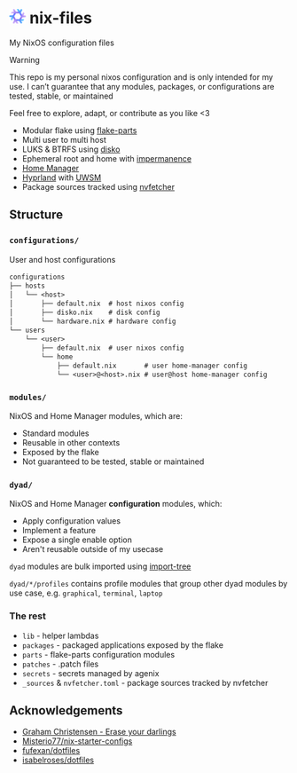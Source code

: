 # <img src="https://raw.githubusercontent.com/Different-Name/nix-files/master/assets/nixoscolorful.svg" height="26px" style="height: 26px;"> nix-files

My NixOS configuration files

> [!WARNING]
> This repo is my personal nixos configuration and is only intended for my use. I can’t guarantee that any modules, packages, or configurations are tested, stable, or maintained
>
> Feel free to explore, adapt, or contribute as you like <3

- Modular flake using [flake-parts](https://github.com/hercules-ci/flake-parts)
- Multi user to multi host
- LUKS & BTRFS using [disko](https://github.com/nix-community/disko)
- Ephemeral root and home with [impermanence](https://github.com/nix-community/impermanence)
- [Home Manager](https://github.com/nix-community/home-manager)
- [Hyprland](https://github.com/hyprwm/Hyprland) with [UWSM](https://github.com/Vladimir-csp/uwsm)
- Package sources tracked using [nvfetcher](https://github.com/berberman/nvfetcher)

## Structure

### `configurations/`

User and host configurations

```
configurations
├── hosts
│   └── <host>
│       ├── default.nix  # host nixos config
│       ├── disko.nix    # disk config
│       └── hardware.nix # hardware config
└── users
    └── <user>
        ├── default.nix  # user nixos config
        └── home
            ├── default.nix       # user home-manager config
            └── <user>@<host>.nix # user@host home-manager config
```

### `modules/`

NixOS and Home Manager modules, which are:

- Standard modules
- Reusable in other contexts
- Exposed by the flake
- Not guaranteed to be tested, stable or maintained

### `dyad/`

NixOS and Home Manager **configuration** modules, which:

- Apply configuration values
- Implement a feature
- Expose a single enable option
- Aren't reusable outside of my usecase

`dyad` modules are bulk imported using [import-tree](https://github.com/vic/import-tree/)

`dyad/*/profiles` contains profile modules that group other dyad modules by use case, e.g. `graphical`, `terminal`, `laptop`

### The rest

- `lib` - helper lambdas
- `packages` - packaged applications exposed by the flake
- `parts` - flake-parts configuration modules
- `patches` - .patch files
- `secrets` - secrets managed by agenix
- `_sources` & `nvfetcher.toml` - package sources tracked by nvfetcher

## Acknowledgements

- [Graham Christensen - Erase your darlings](https://grahamc.com/blog/erase-your-darlings/)
- [Misterio77/nix-starter-configs](https://github.com/Misterio77/nix-starter-configs)
- [fufexan/dotfiles](https://github.com/fufexan/dotfiles)
- [isabelroses/dotfiles](https://github.com/isabelroses/dotfiles)

